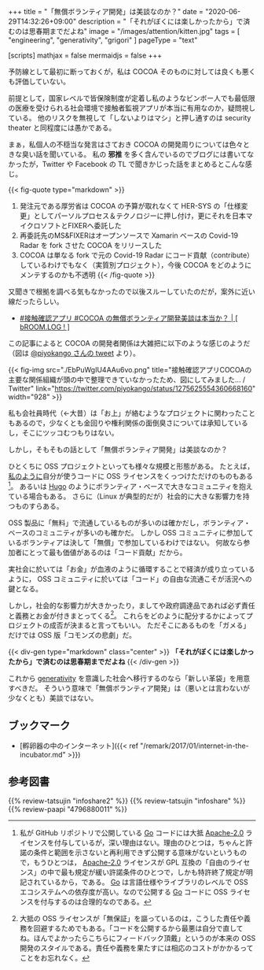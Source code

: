 +++
title = "「無償ボランティア開発」は美談なのか？"
date =  "2020-06-29T14:32:26+09:00"
description = "「それがぼくには楽しかったから」で済むのは思春期までだよね"
image = "/images/attention/kitten.jpg"
tags = [ "engineering", "generativity", "grigori" ]
pageType = "text"

[scripts]
  mathjax = false
  mermaidjs = false
+++

予防線として最初に断っておくが，私は COCOA そのものに対しては良くも悪くも評価していない。

前提として，国家レベルで皆保険制度が定着し私のようなビンボー人でも最低限の医療を受けられる社会環境で接触者監視アプリが本当に有用なのか，疑問視している。
他のリスクを無視して「しないよりはマシ」と押し通すのは security theater と同程度には愚かである。

まぁ，私個人の不穏当な発言はさておき COCOA の開発周りについては色々ときな臭い話を聞いている。
私の **邪推** を多く含んでいるのでブログには書いてなかったが，Twitter や Facebook の TL で聞きかじった話をまとめるとこんな感じ。

{{< fig-quote type="markdown" >}}
1. 発注元である厚労省は COCOA の予算が取れなくて HER-SYS の「仕様変更」としてパーソルプロセス＆テクノロジーに押し付け，更にそれを日本マイクロソフトとFIXERへ委託した
2. 再委託先のMS&FIXERはオープンソースで Xamarin ベースの Covid-19 Radar を fork させた COCOA をリリースした
3. COCOA は単なる fork で元の Covid-19 Radar にコード貢献（contribute）しているわけでもなく（実質別プロジェクト），今後 COCOA をどのようにメンテするのかも不透明
{{< /fig-quote >}}

又聞きで根拠を調べる気もなかったので以後スルーしていたのだが，案外に近い線だったらしい。

- [#接触確認アプリ #COCOA  の無償ボランティア開発美談は本当か？ | [ bROOM.LOG ! ]](https://blog.rocaz.net/2020/06/2140.html)

この記事によると COCOA の開発者関係は大雑把に以下のような感じのようだ（図は [@piyokango さんの tweet](https://twitter.com/piyokango/status/1275625554360668160) より）。

{{< fig-img src="./EbPuWgIU4AAu6vo.png" title="接触確認アプリCOCOAの主要な関係組織が頭の中で整理できていなかったため、図にしてみました... / Twitter" link="https://twitter.com/piyokango/status/1275625554360668160" width="928" >}}

私も会社員時代（←大昔）は「お上」が絡むようなプロジェクトに関わったこともあるので，少なくとも金回りや権利関係の面倒臭さについては承知しているし，そこにツッコむつもりはない。

しかし，そもそもの話として「無償ボランティア開発」は美談なのか？

ひとくちに OSS プロジェクトといっても様々な規模と形態がある。
たとえば，[私のように](https://github.com/spiegel-im-spiegel)自分が使うコードに OSS ライセンスをくっつけただけのものもある[^oss1]。
あるいは [Hugo](https://gohugo.io/) のようにボランティア・ベースで大きなコミュニティを抱えている場合もある。
さらに（Linux が典型的だが）社会的に大きな影響力を持つものすらある。

[^oss1]: 私が GitHub リポジトリで公開している [Go] コードには大抵 [Apache-2.0] ライセンスを付与しているが，深い理由はない。理由のひとつは，ちゃんと許諾の条件と範囲を示さないと再利用できず公開する意味がないというもので，もうひとつは， [Apache-2.0] ライセンスが GPL 互換の「自由のライセンス」の中で最も規定が緩い許諾条件のひとつで，しかも特許終了規定が明記されているから，である。 [Go] は言語仕様やライブラリのレベルで OSS エコシステムへの依存度が高い。なので公開する [Go] コードに OSS ライセンスを付与するのは合理的なのである。

OSS 製品に「無料」で流通しているものが多いのは確かだし，ボランティア・ベースのコミュニティが多いのも確かだ。
しかし OSS コミュニティに参加しているボランティアは決して「無償」で参加しているわけではない。
何故なら参加者にとって最も価値があるのは「コード貢献」だから。

実社会に於いては「お金」が血液のように循環することで経済が成り立っているように， OSS コミュニティに於いては「コード」の自由な流通こそが活況への鍵となる。

しかし，社会的な影響力が大きかったり，ましてや政府調達品であれば必ず責任と義務とお金が付きまとってくる[^oss2]。
これらをどのように配分するかによってプロジェクトの成否が決まると言ってもいい。
ただそこにあるものを「ガメる」だけでは OSS 版「コモンズの悲劇」だ。

[^oss2]: 大抵の OSS ライセンスが「無保証」を謳っているのは，こうした責任や義務を回避するためでもある。「コードを公開するから最悪は自分で直してね。ほんでよかったらこちらにフィードバック頂戴」というのが本来の OSS 開発のスタイルである。責任や義務を果たすには相応のコストがかかるってことをお忘れなく。

{{< div-gen type="markdown" class="center" >}}
**「それがぼくには楽しかったから」で済むのは思春期までだよね**
{{< /div-gen >}}

これから [generativity] を意識した社会へ移行するのなら「新しい革袋」を用意すべきだ。
そういう意味で「無償ボランティア開発」は（悪いとは言わないが少なくとも）美談ではない。


## ブックマーク

- [孵卵器の中のインターネット]({{< ref "/remark/2017/01/internet-in-the-incubator.md" >}})

[Go]: https://go.dev/
[Apache-2.0]: http://www.apache.org/licenses/LICENSE-2.0 "Apache License, Version 2.0"
[generativity]: http://shift-inc.co.jp/gtl/generativity/ "SHIFT Inc » Generativity"

## 参考図書

{{% review-tatsujin "infoshare2" %}} <!-- 続・情報共有の未来 -->
{{% review-tatsujin "infoshare" %}} <!-- 情報共有の未来 -->
{{% review-paapi "4796880011" %}} <!-- それがぼくには楽しかったから -->
